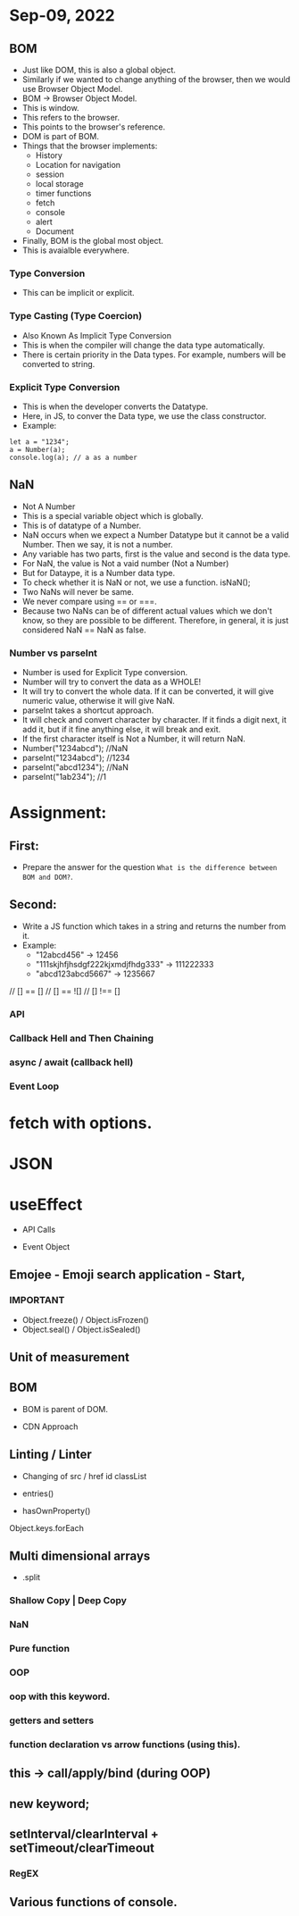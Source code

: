 # Sep-09, 2022

## BOM
- Just like DOM, this is also a global object.
- Similarly if we wanted to change anything of the browser, then we would use Browser Object Model.
- BOM -> Browser Object Model.
- This is window.
- This refers to the browser.
- This points to the browser's reference.
- DOM is part of BOM.
- Things that the browser implements:
  - History
  - Location for navigation
  - session
  - local storage
  - timer functions
  - fetch
  - console
  - alert
  - Document
- Finally, BOM is the global most object.
- This is avaialble everywhere.

### Type Conversion
- This can be implicit or explicit.

### Type Casting (Type Coercion)
- Also Known As Implicit Type Conversion
- This is when the compiler will change the data type automatically.
- There is certain priority in the Data types. For example, numbers will be converted to string.

### Explicit Type Conversion
- This is when the developer converts the Datatype.
- Here, in JS, to conver the Data type, we use the class constructor.
- Example:
```
let a = "1234";
a = Number(a);
console.log(a); // a as a number
```

## NaN
- Not A Number
- This is a special variable object which is globally.
- This is of datatype of a Number.
- NaN occurs when we expect a Number Datatype but it cannot be a valid Number. Then we say, it is not a number.
- Any variable has two parts, first is the value and second is the data type.
- For NaN, the value is Not a vaid number (Not a Number)
- But for Dataype, it is a Number data type.
- To check whether it is NaN or not, we use a function. isNaN();
- Two NaNs will never be same.
- We never compare using == or ===.
- Because two NaNs can be of different actual values which we don't know, so they are possible to be different. Therefore, in general, it is just considered NaN == NaN as false.

### Number vs parseInt
- Number is used for Explicit Type conversion.
- Number will try to convert the data as a WHOLE!
- It will try to convert the whole data. If it can be converted, it will give numeric value, otherwise it will give NaN.
- parseInt takes a shortcut approach.
- It will check and convert character by character. If it finds a digit next, it add it, but if it fine anything else, it will break and exit.
- If the first character itself is Not a Number, it will return NaN.
- Number("1234abcd"); //NaN
- parseInt("1234abcd"); //1234
- parseInt("abcd1234"); //NaN
- parseInt("1ab234"); //1


# Assignment:
## First:
- Prepare the answer for the question `What is the difference between BOM and DOM?`.
## Second:
- Write a JS function which takes in a string and returns the number from it.
- Example:
  - "12abcd456" -> 12456
  - "111skjhfjhsdgf222kjxmdjfhdg333" -> 111222333
  - "abcd123abcd5667" -> 1235667




// [] == []
// [] == ![]
// [] !== []

### API





### Callback Hell and Then Chaining


### async / await (callback hell)
### Event Loop

# fetch with options.


# JSON

# useEffect
- API Calls

- Event Object







## Emojee - Emoji search application - Start,





### IMPORTANT
- Object.freeze() / Object.isFrozen()
- Object.seal() / Object.isSealed()

## Unit of measurement

## BOM
- BOM is parent of DOM.

- CDN Approach

## Linting / Linter

- Changing of
src / href
id
classList




- entries()
- hasOwnProperty()





Object.keys.forEach


## Multi dimensional arrays 

- <String>.split
### Shallow Copy | Deep Copy

### NaN

### Pure function



### OOP
### oop with this keyword.
### getters and setters
### function declaration vs arrow functions (using this).
## this -> call/apply/bind (during OOP)
## new keyword;

## setInterval/clearInterval + setTimeout/clearTimeout

### RegEX
## Various functions of console.
